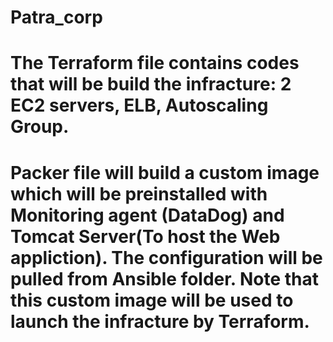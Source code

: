 # Patra_corp
# The Terraform file contains codes that will be build the infracture: 2 EC2 servers, ELB, Autoscaling Group.
# Packer file will build a custom image which will be preinstalled with Monitoring agent (DataDog) and Tomcat Server(To host the Web appliction). The configuration will be pulled from Ansible folder. Note that this custom image will be used to launch the infracture by Terraform.

